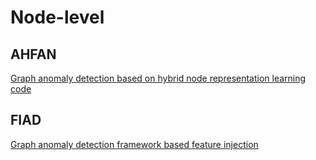 # Node-level
## AHFAN
[Graph anomaly detection based on hybrid node representation learning](https://www.sciencedirect.com/science/article/pii/S0893608025000486)
[code](https://github.com/wangxianggit/AHFAN)

## FIAD
[Graph anomaly detection framework based feature injection](https://www.sciencedirect.com/science/article/pii/S0957417424020839)

